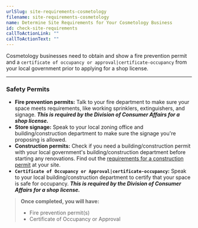 ```yaml
---
urlSlug: site-requirements-cosmetology
filename: site-requirements-cosmetology
name: Determine Site Requirements for Your Cosmetology Business
id: check-site-requirements
callToActionLink: ""
callToActionText: ""
---
```


Cosmetology businesses need to obtain and show a fire prevention permit and a `certificate of occupancy or approval|certificate-occupancy` from your local government prior to applying for a shop license.

---

### Safety Permits

- **Fire prevention permits:** Talk to your fire department to make sure your space meets requirements, like working sprinklers, extinguishers, and signage. **_This is required by the Division of Consumer Affairs for a shop license._**
- **Store signage:** Speak to your local zoning office and building/construction department to make sure the signage you're proposing is allowed.
- **Construction permits:** Check if you need a building/construction permit with your local government's building/construction department before starting any renovations. Find out the [requirements for a construction permit](https://business.nj.gov/pages/building-permits-and-inspections) at your site.
- **`Certificate of Occupancy or Approval|certificate-occupancy`:** Speak to your local building/construction department to certify that your space is safe for occupancy. **_This is required by the Division of Consumer Affairs for a shop license._**

> **Once completed, you will have:**
>
> - Fire prevention permit(s)
> - Certificate of Occupancy or Approval
